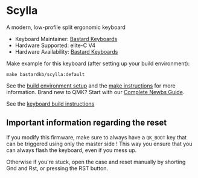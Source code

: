 # Scylla

A modern, low-profile split ergonomic keyboard

* Keyboard Maintainer: [Bastard Keyboards](https://github.com/Bastardkb/)
* Hardware Supported: elite-C V4
* Hardware Availability: [Bastard Keyboards](https://bastardkb.com/)

Make example for this keyboard (after setting up your build environment):

    make bastardkb/scylla:default

See the [build environment setup](https://docs.qmk.fm/#/getting_started_build_tools) and the [make instructions](https://docs.qmk.fm/#/getting_started_make_guide) for more information. Brand new to QMK? Start with our [Complete Newbs Guide](https://docs.qmk.fm/#/newbs).

See the [keyboard build instructions](https://docs.bastardkb.com)


## Important information regarding the reset

If you modify this firmware, make sure to always have a `QK_BOOT` key that can be triggered using only the master side ! This way you ensure that you can always flash the keyboard, even if you mess up.

Otherwise if you're stuck, open the case and reset manually by shorting Gnd and Rst, or pressing the RST button.
